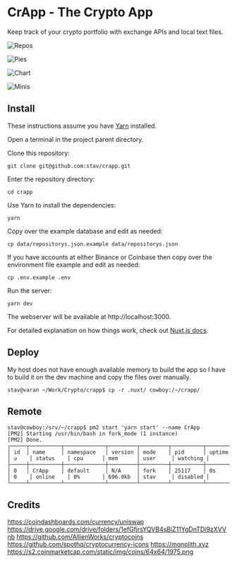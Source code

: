 # CrApp - The Crypto App

Keep track of your crypto portfolio with exchange APIs and local text files.

![Repos](https://raw.githubusercontent.com/stav/stav.github.io/master/images/crapp-repos.png)

![Pies](https://raw.githubusercontent.com/stav/stav.github.io/master/images/crapp-pie.png)

![Chart](https://raw.githubusercontent.com/stav/stav.github.io/master/images/crapp-chart.png)

![Minis](https://raw.githubusercontent.com/stav/stav.github.io/master/images/crapp-minis.png)

## Install

These instructions assume you have [Yarn](https://yarnpkg.com/) installed.

Open a terminal in the project parent directory.

Clone this repository:

    git clone git@github.com:stav/crapp.git

Enter the repository directory:

    cd crapp

Use Yarn to install the dependencies:

    yarn

Copy over the example database and edit as needed:

    cp data/repositorys.json.example data/repositorys.json

If you have accounts at either Binance or Coinbase then copy over the environment file example and edit as needed:

    cp .env.example .env

Run the server:

    yarn dev

The webserver will be available at http://localhost:3000.

For detailed explanation on how things work, check out [Nuxt.js docs](https://nuxtjs.org).

## Deploy

My host does not have enough available memory to build the app so I have to build
it on the dev machine and copy the files over manually.

	stav@varan ~/Work/Crypto/crapp$ cp -r .nuxt/ cowboy:/~/crapp/

## Remote

	stav@cowboy:/srv/~/crapp$ pm2 start 'yarn start' --name CrApp
	[PM2] Starting /usr/bin/bash in fork_mode (1 instance)
	[PM2] Done.
	┌─────┬──────────┬─────────────┬─────────┬─────────┬──────────┬────────┬──────┬───────────┬──────────┬──────────┬──────────┬──────────┐
	│ id  │ name     │ namespace   │ version │ mode    │ pid      │ uptime │ ↺    │ status    │ cpu      │ mem      │ user     │ watching │
	├─────┼──────────┼─────────────┼─────────┼─────────┼──────────┼────────┼──────┼───────────┼──────────┼──────────┼──────────┼──────────┤
	│ 0   │ CrApp    │ default     │ N/A     │ fork    │ 25117    │ 0s     │ 0    │ online    │ 0%       │ 696.0kb  │ stav     │ disabled │
	└─────┴──────────┴─────────────┴─────────┴─────────┴──────────┴────────┴──────┴───────────┴──────────┴──────────┴──────────┴──────────┘

## Credits

https://coindashboards.com/currency/uniswap
https://drive.google.com/drive/folders/1efGfjrsYQVB4sBiZ11YgDnTDi9zXVVnb
https://github.com/AllienWorks/cryptocoins
https://github.com/spothq/cryptocurrency-icons
https://monolith.xyz
https://s2.coinmarketcap.com/static/img/coins/64x64/1975.png
